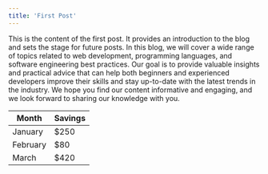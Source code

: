 ```yaml
---
title: 'First Post'
---
```


This is the content of the first post. It provides an introduction to the blog and sets the stage for future posts. In this blog, we will cover a wide range of topics related to web development, programming languages, and software engineering best practices. Our goal is to provide valuable insights and practical advice that can help both beginners and experienced developers improve their skills and stay up-to-date with the latest trends in the industry. We hope you find our content informative and engaging, and we look forward to sharing our knowledge with you.

| Month    | Savings |
| -------- | ------- |
| January  | $250    |
| February | $80     |
| March    | $420    |
